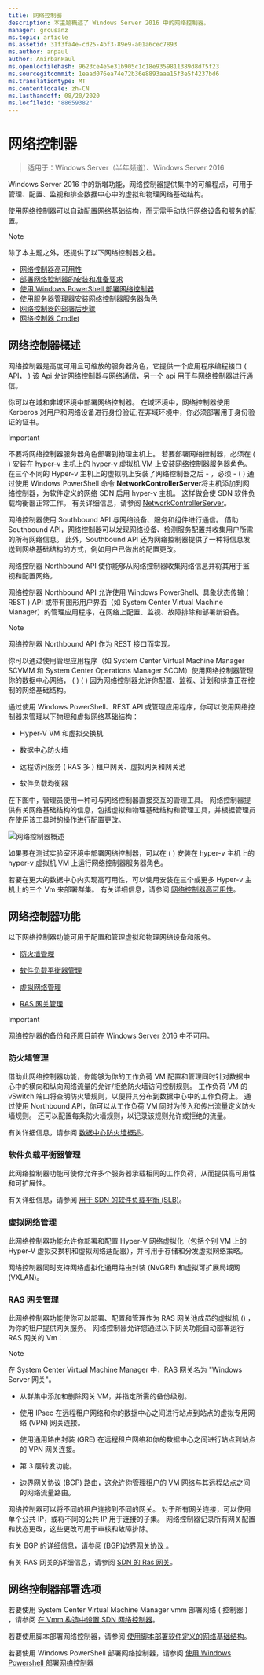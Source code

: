 ```yaml
---
title: 网络控制器
description: 本主题概述了 Windows Server 2016 中的网络控制器。
manager: grcusanz
ms.topic: article
ms.assetid: 31f3fa4e-cd25-4bf3-89e9-a01a6cec7893
ms.author: anpaul
author: AnirbanPaul
ms.openlocfilehash: 9623ce4e5e31b905c1c18e9359811389d8d75f23
ms.sourcegitcommit: 1eaad076ea74e72b36e8893aaa15f3e5f4237bd6
ms.translationtype: MT
ms.contentlocale: zh-CN
ms.lasthandoff: 08/20/2020
ms.locfileid: "88659382"
---
```

# <a name="network-controller"></a>网络控制器

>适用于：Windows Server（半年频道）、Windows Server 2016

Windows Server 2016 中的新增功能，网络控制器提供集中的可编程点，可用于管理、配置、监视和排查数据中心中的虚拟和物理网络基础结构。

使用网络控制器可以自动配置网络基础结构，而无需手动执行网络设备和服务的配置。

> [!NOTE]
> 除了本主题之外，还提供了以下网络控制器文档。
> - [网络控制器高可用性](network-controller-high-availability.md)
> - [部署网络控制器的安装和准备要求](../../plan/Installation-and-Preparation-Requirements-for-Deploying-Network-Controller.md)
> - [使用 Windows PowerShell 部署网络控制器](../../deploy/Deploy-Network-Controller-using-Windows-PowerShell.md)
> - [使用服务器管理器安装网络控制器服务器角色](Install-the-Network-Controller-server-role-using-Server-Manager.md)
> - [网络控制器的部署后步骤](post-deploy-steps-nc.md)
> - [网络控制器 Cmdlet](https://docs.microsoft.com/powershell/module/networkcontroller/?view=win10-ps)

## <a name="network-controller-overview"></a><a name="bkmk_overview"></a>网络控制器概述

网络控制器是高度可用且可缩放的服务器角色，它提供一个应用程序编程接口 \( API， \) 该 Api 允许网络控制器与网络通信，另一个 api 用于与网络控制器进行通信。

你可以在域和非域环境中部署网络控制器。 在域环境中，网络控制器使用 Kerberos 对用户和网络设备进行身份验证;在非域环境中，你必须部署用于身份验证的证书。

>[!IMPORTANT]
>不要将网络控制器服务器角色部署到物理主机上。 若要部署网络控制器，必须在 \( \) 安装在 hyper-v 主机上的 hyper-v 虚拟机 VM 上安装网络控制器服务器角色。 在三个不同的 Hyper-v 主机上的虚拟机上安装了网络控制器之后 \- ，必须 \- \( \) 通过使用 Windows PowerShell 命令 **NetworkControllerServer**将主机添加到网络控制器，为软件定义的网络 SDN 启用 hyper-v 主机。 这样做会使 SDN 软件负载均衡器正常工作。 有关详细信息，请参阅 [NetworkControllerServer](https://technet.microsoft.com/itpro/powershell/windows/network-controller/new-networkcontrollerserver)。

网络控制器使用 Southbound API 与网络设备、服务和组件进行通信。 借助 Southbound API，网络控制器可以发现网络设备、检测服务配置并收集用户所需的所有网络信息。 此外，Southbound API 还为网络控制器提供了一种将信息发送到网络基础结构的方式，例如用户已做出的配置更改。

网络控制器 Northbound API 使你能够从网络控制器收集网络信息并将其用于监视和配置网络。

网络控制器 Northbound API 允许使用 Windows PowerShell、具象状态传输 \( REST \) API 或带有图形用户界面（如 System Center Virtual Machine Manager）的管理应用程序，在网络上配置、监视、故障排除和部署新设备。

>[!NOTE]
>网络控制器 Northbound API 作为 REST 接口而实现。

你可以通过使用管理应用程序（如 System Center Virtual Machine Manager SCVMM 和 System Center Operations Manager SCOM）使用网络控制器管理你的数据中心网络， \( \) \( \) 因为网络控制器允许你配置、监视、计划和排查正在控制的网络基础结构。

通过使用 Windows PowerShell、REST API 或管理应用程序，你可以使用网络控制器来管理以下物理和虚拟网络基础结构：

- Hyper-V VM 和虚拟交换机

- 数据中心防火墙

- 远程访问服务 \( RAS 多 \) 租户网关、虚拟网关和网关池

- 软件负载均衡器

在下图中，管理员使用一种可与网络控制器直接交互的管理工具。 网络控制器提供有关网络基础结构的信息，包括虚拟和物理基础结构和管理工具，并根据管理员在使用该工具时的操作进行配置更改。

![网络控制器概述](../../../media/Network-Controller/NetController_overview.png)

如果要在测试实验室环境中部署网络控制器，可以在 \( \) 安装在 hyper-v 主机上的 hyper-v 虚拟机 VM 上运行网络控制器服务器角色。

若要在更大的数据中心内实现高可用性，可以使用安装在三个或更多 Hyper-v 主机上的三个 Vm 来部署群集。 有关详细信息，请参阅 [网络控制器高可用性](network-controller-high-availability.md)。

## <a name="network-controller-features"></a><a name="bkmk_features"></a>网络控制器功能

以下网络控制器功能可用于配置和管理虚拟和物理网络设备和服务。

-   [防火墙管理](#bkmk_firewall)

-   [软件负载平衡器管理](#bkmk_slb)

-   [虚拟网络管理](#bkmk_virtual)

-   [RAS 网关管理](#bkmk_gateway)

>[!IMPORTANT]
>网络控制器的备份和还原目前在 Windows Server 2016 中不可用。

### <a name="firewall-management"></a><a name="bkmk_firewall"></a>防火墙管理

借助此网络控制器功能，你能够为你的工作负荷 VM 配置和管理同时针对数据中心中的横向和纵向网络流量的允许/拒绝防火墙访问控制规则。 工作负荷 VM 的 vSwitch 端口将查明防火墙规则，以便将其分布到数据中心中的工作负荷上。 通过使用 Northbound API，你可以从工作负荷 VM 同时为传入和传出流量定义防火墙规则。 还可以配置每条防火墙规则，以记录该规则允许或拒绝的流量。

有关详细信息，请参阅 [数据中心防火墙概述](../../../sdn/technologies/network-function-virtualization/Datacenter-Firewall-Overview.md)。

### <a name="software-load-balancer-management"></a><a name="bkmk_slb"></a>软件负载平衡器管理

此网络控制器功能可使你允许多个服务器承载相同的工作负荷，从而提供高可用性和可扩展性。

有关详细信息，请参阅 [用于 SDN 的软件负载平衡 &#40;SLB&#41;](../network-function-virtualization/software-load-balancing-for-sdn.md)。

### <a name="virtual-network-management"></a><a name="bkmk_virtual"></a>虚拟网络管理

此网络控制器功能允许你部署和配置 Hyper-V 网络虚拟化（包括个别 VM 上的 Hyper-V 虚拟交换机和虚拟网络适配器），并可用于存储和分发虚拟网络策略。

网络控制器同时支持网络虚拟化通用路由封装 (NVGRE) 和虚拟可扩展局域网 (VXLAN)。

### <a name="ras-gateway-management"></a><a name="bkmk_gateway"></a>RAS 网关管理

此网络控制器功能使你可以部署、配置和管理作为 RAS 网关池成员的虚拟机 () ，为你的租户提供网关服务。 网络控制器允许您通过以下网关功能自动部署运行 RAS 网关的 Vm：

> [!NOTE]
> 在 System Center Virtual Machine Manager 中，RAS 网关名为 "Windows Server 网关"。

- 从群集中添加和删除网关 VM，并指定所需的备份级别。

- 使用 IPsec 在远程租户网络和你的数据中心之间进行站点到站点的虚拟专用网络 (VPN) 网关连接。

- 使用通用路由封装 (GRE) 在远程租户网络和你的数据中心之间进行站点到站点的 VPN 网关连接。

- 第 3 层转发功能。

- 边界网关协议 (BGP) 路由，这允许你管理租户的 VM 网络与其远程站点之间的网络流量路由。

网络控制器可以将不同的租户连接到不同的网关。 对于所有网关连接，可以使用单个公共 IP，或将不同的公共 IP 用于连接的子集。 网络控制器记录所有网关配置和状态更改，这些更改可用于审核和故障排除。

有关 BGP 的详细信息，请参阅 [&#40;BGP&#41;边界网关协议 ](../../../../remote/remote-access/bgp/Border-Gateway-Protocol-BGP.md)。

有关 RAS 网关的详细信息，请参阅 [SDN 的 Ras 网关](../../../sdn/technologies/network-function-virtualization/RAS-Gateway-for-SDN.md)。

## <a name="network-controller-deployment-options"></a>网络控制器部署选项

若要使用 System Center Virtual Machine Manager vmm 部署网络 \( 控制器 \) ，请参阅 [在 Vmm 构造中设置 SDN 网络控制器](/system-center/vmm/sdn-controller?view=sc-vmm-2019)。

若要使用脚本部署网络控制器，请参阅 [使用脚本部署软件定义的网络基础结构](../../deploy/Deploy-a-Software-Defined-Network-infrastructure-using-scripts.md)。

若要使用 Windows PowerShell 部署网络控制器，请参阅 [使用 Windows Powershell 部署网络控制器](../../deploy/Deploy-Network-Controller-using-Windows-PowerShell.md)
